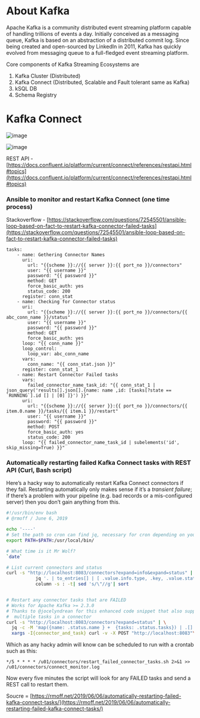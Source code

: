 # About Kafka
Apache Kafka is a community distributed event streaming platform capable of handling trillions of events a day. Initially conceived as a messaging queue, Kafka is based on an abstraction of a distributed commit log. Since being created and open-sourced by LinkedIn in 2011, Kafka has quickly evolved from messaging queue to a full-fledged event streaming platform.

Core components of Kafka Streaming Ecosystems are 
1. Kafka Cluster (Distributed)
2. Kafka Connect (Distributed, Scalable and Fault tolerant same as Kafka)
3. kSQL DB
4. Schema Registry 

# Kafka Connect 

![image](https://user-images.githubusercontent.com/3804538/211216875-2f1cbf7d-57c1-436f-b631-6d7f48995fd2.png)

![image](https://user-images.githubusercontent.com/3804538/211218683-3a1fecec-b5a6-43a6-96b5-3a028d7870b5.png)


REST API - [https://docs.confluent.io/platform/current/connect/references/restapi.html#topics](https://docs.confluent.io/platform/current/connect/references/restapi.html#topics)

### Ansible to monitor and restart Kafka Connect (one time process)
Stackoverflow - [https://stackoverflow.com/questions/72545501/ansible-loop-based-on-fact-to-restart-kafka-connector-failed-tasks](https://stackoverflow.com/questions/72545501/ansible-loop-based-on-fact-to-restart-kafka-connector-failed-tasks)

```ansible
tasks:
    - name: Gethering Connector Names
      uri:
        url: "{{scheme }}://{{ server }}:{{ port_no }}/connectors"
        user: "{{ username }}"
        password: "{{ password }}"
        method: GET
        force_basic_auth: yes
        status_code: 200
      register: conn_stat
    - name: Checking for Connector status
      uri:
        url: "{{scheme }}://{{ server }}:{{ port_no }}/connectors/{{ abc_conn_name }}/status"
        user: "{{ username }}"
        password: "{{ password }}"
        method: GET
        force_basic_auth: yes
      loop: "{{ conn_name }}"
      loop_control:
        loop_var: abc_conn_name
      vars:
        conn_name: "{{ conn_stat.json }}"
      register: conn_stat_1
    - name: Restart Connector Failed tasks
      vars:
        failed_connector_name_task_id: "{{ conn_stat_1 | json_query('results[].json[].{name: name ,id: [tasks[?state == `RUNNING`].id [] | [0] ]}') }}"
      uri:
        url: "{{scheme }}://{{ server }}:{{ port_no }}/connectors/{{ item.0.name }}/tasks/{{ item.1 }}/restart"
        user: "{{ username }}"
        password: "{{ password }}"
        method: POST
        force_basic_auth: yes
        status_code: 200
      loop: "{{ failed_connector_name_task_id | subelements('id', skip_missing=True) }}"
```

### Automatically restarting failed Kafka Connect tasks with REST API (Curl, Bash script) 

Here’s a hacky way to automatically restart Kafka Connect connectors if they fail. 
Restarting automatically only makes sense if it’s a _transient failure_; if there’s a problem with your pipeline 
(e.g. bad records or a mis-configured server) then you don’t gain anything from this. 

```bash
#!/usr/bin/env bash
# @rmoff / June 6, 2019

echo '----'
# Set the path so cron can find jq, necessary for cron depending on your default PATH
export PATH=$PATH:/usr/local/bin/

# What time is it Mr Wolf? 
`date` 

# List current connectors and status
curl -s "http://localhost:8083/connectors?expand=info&expand=status" | \
           jq '. | to_entries[] | [ .value.info.type, .key, .value.status.connector.state,.value.status.tasks[].state,.value.info.config."connector.class"]|join(":|:")' | \
           column -s : -t| sed 's/\"//g'| sort


# Restart any connector tasks that are FAILED
# Works for Apache Kafka >= 2.3.0 
# Thanks to @jocelyndrean for this enhanced code snippet that also supports 
#  multiple tasks in a connector
curl -s "http://localhost:8083/connectors?expand=status" | \
  jq -c -M 'map({name: .status.name } +  {tasks: .status.tasks}) | .[] | {task: ((.tasks[]) + {name: .name})}  | select(.task.state=="FAILED") | {name: .task.name, task_id: .task.id|tostring} | ("/connectors/"+ .name + "/tasks/" + .task_id + "/restart")' | \
  xargs -I{connector_and_task} curl -v -X POST "http://localhost:8083"\{connector_and_task\}
```

Which as any hacky admin will know can be scheduled to run with a crontab such as this:

`*/5 * * * * /u01/connectors/restart_failed_connector_tasks.sh 2>&1 >> /u01/connectors/connect_monitor.log`

Now every five minutes the script will look for any FAILED tasks and send a REST call to restart them.

Soucre = [https://rmoff.net/2019/06/06/automatically-restarting-failed-kafka-connect-tasks/](https://rmoff.net/2019/06/06/automatically-restarting-failed-kafka-connect-tasks/)
